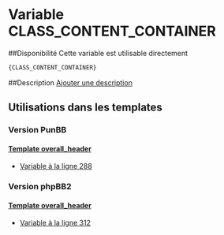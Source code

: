 # Variable CLASS_CONTENT_CONTAINER

##Disponibilité
Cette variable est utilisable directement

```html
{CLASS_CONTENT_CONTAINER}
```

##Description
[Ajouter une description](https://fa-tvars.appspot.com/var/CLASS_CONTENT_CONTAINER)

## Utilisations dans les templates

### Version PunBB

#### [Template overall_header](punbb/overall_header.md#readme)
* [Variable &agrave; la ligne 288](../punbb/overall_header.tpl#L288)

### Version phpBB2

#### [Template overall_header](subsilver/overall_header.md#readme)
* [Variable &agrave; la ligne 312](../subsilver/overall_header.tpl#L312)